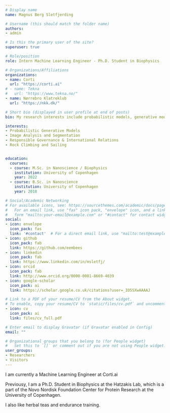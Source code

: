 ```yaml
---
# Display name
name: Magnus Berg Sletfjerding

# Username (this should match the folder name)
authors:
- admin

# Is this the primary user of the site?
superuser: true

# Role/position
role: Intern Machine Learning Engineer - Ph.D. Student in Biophysics 

# Organizations/Affiliations
organizations:
- name: Corti
  url: "https://corti.ai"
# - name: Tekna
#   url: "https://www.tekna.no/"
- name: Nørrebro Klatreklub
  url: "https://nkk.dk/"

# Short bio (displayed in user profile at end of posts)
bio: My research interests include probabilistic models, generative models and causality. 

interests:
- Probabilistic Generative Models
- Image Analysis and Segmentation
- Responsible Governance & International Relations
- Rock Climbing and Sailing


education:
  courses:
  - course: M.Sc. in Nanoscience / Biophysics
    institution: University of Copenhagen
    year: 2022
  - course: B.Sc. in Nanoscience
    institution: University of Copenhagen
    year: 2018

# Social/Academic Networking
# For available icons, see: https://sourcethemes.com/academic/docs/page-builder/#icons
#   For an email link, use "fas" icon pack, "envelope" icon, and a link in the
#   form "mailto:your-email@example.com" or "#contact" for contact widget.
social:
- icon: envelope
  icon_pack: fas
  link: '#contact'  # For a direct email link, use "mailto:test@example.org".
- icon: github
  icon_pack: fab
  link: https://github.com/eembees
- icon: linkedin
  icon_pack: fab
  link: https://www.linkedin.com/in/msletfj/
- icon: orcid
  icon_pack: fab
  link: http://www.orcid.org/0000-0001-8669-4039
- icon: google-scholar
  icon_pack: ai
  link: https://scholar.google.co.uk/citations?user=_IO5SXwAAAAJ

# Link to a PDF of your resume/CV from the About widget.
# To enable, copy your resume/CV to `static/files/cv.pdf` and uncomment the lines below.
- icon: cv
  icon_pack: ai
  link: files/cv_full.pdf

# Enter email to display Gravatar (if Gravatar enabled in Config)
email: ""

# Organizational groups that you belong to (for People widget)
#   Set this to `[]` or comment out if you are not using People widget.
user_groups:
- Researchers
- Visitors
---
```


I am currently a Machine Learning Engineer at Corti.ai

Previousy, I am a Ph.D. Student in Biophysics at the Hatzakis Lab, which is a part of the Novo Nordisk Foundation Center for Protein Research at the University of Copenhagen.


I also like herbal teas and endurance training.
